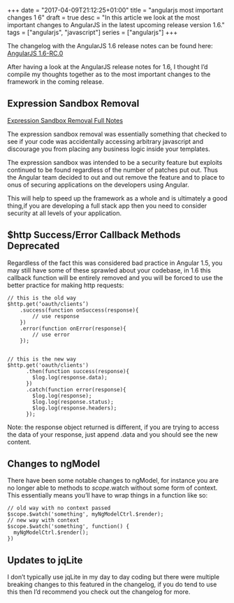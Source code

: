 +++
date = "2017-04-09T21:12:25+01:00"
title = "angularjs most important changes 1 6"
draft = true
desc = "In this article we look at the most important changes to AngularJS in the latest upcoming release version 1.6."
tags = ["angularjs", "javascript"]
series = ["angularjs"]
+++

<div class="github-link">The changelog with the AngularJS 1.6 release notes can be found here: <a href="https://github.com/angular/angular.js/blob/master/CHANGELOG.md">AngularJS 1.6-RC.0</a></div>

After having a look at the AngularJS release notes for 1.6, I thought I’d compile my thoughts together as to the most important changes to the framework in the coming release.

## Expression Sandbox Removal

[Expression Sandbox Removal Full Notes](http://angularjs.blogspot.co.uk/2016/09/angular-16-expression-sandbox-removal.html) 

The expression sandbox removal was essentially something that checked to see if your code was accidentally accessing arbitrary javascript and discourage you from placing any business logic inside your templates.

The expression sandbox was intended to be a security feature but exploits continued to be found regardless of the number of patches put out. Thus the Angular team decided to out and out remove the feature and to place to onus of securing applications on the developers using Angular.

This will help to speed up the framework as a whole and is ultimately a good thing,if you are developing a full stack app then you need to consider security at all levels of your application.


## $http Success/Error Callback Methods Deprecated


Regardless of the fact this was considered bad practice in Angular 1.5, you may still have some of these sprawled about your codebase, in 1.6 this callback function will be entirely removed and you will be forced to use the better practice for making http requests:


~~~
// this is the old way
$http.get(‘oauth/clients’)
    .success(function onSuccess(response){
        // use response
    })
    .error(function onError(response){
        // use error
    });


// this is the new way
$http.get('oauth/clients')
      .then(function success(response){
        $log.log(response.data);
      })
      .catch(function error(response){
        $log.log(response);
        $log.log(response.status);
        $log.log(response.headers);
      });
~~~


Note: the response object returned is different, if you are trying to access the data of your response, just append .data and you should see the new content.


## Changes to ngModel


There have been some notable changes to ngModel, for instance you are no longer able to methods to $scope.$watch without some form of context. This essentially means you’ll have to wrap things in a function like so:


~~~
// old way with no context passed
$scope.$watch('something', myNgModelCtrl.$render);
// new way with context
$scope.$watch('something', function() {
  myNgModelCtrl.$render();
})
~~~


## Updates to jqLite


I don’t typically use jqLite in my day to day coding but there were multiple breaking changes to this featured in the changelog, if you do tend to use this then I’d recommend you check out the changelog for more.
